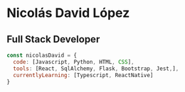 <h1 background-image> Nicolás David López </h1>
<h2> Full Stack Developer </h2>

```javascript
const nicolasDavid = {
  code: [Javascript, Python, HTML, CSS],
  tools: [React, SqlAlchemy, Flask, Bootstrap, Jest,],
  currentlyLearning: [Typescript, ReactNative]
}
```
